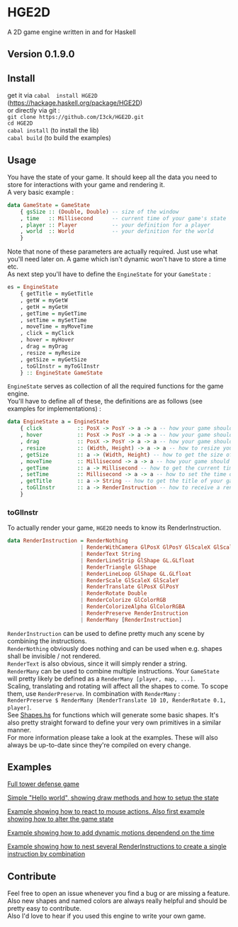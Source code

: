 # HGE2D
A 2D game engine written in and for Haskell
## Version 0.1.9.0

## Install
get it via `cabal  install HGE2D` (https://hackage.haskell.org/package/HGE2D)  
or directly via git :  
`git clone https://github.com/I3ck/HGE2D.git`  
`cd HGE2D`  
`cabal install` (to install the lib)  
`cabal build` (to build the examples)

## Usage
You have the state of your game. It should keep all the data you need to store
for interactions with your game and rendering it.  
A very basic example :  
```haskell
data GameState = GameState
    { gsSize :: (Double, Double) -- size of the window
    , time   :: Millisecond      -- current time of your game's state
    , player :: Player           -- your definition for a player
    , world  :: World            -- your definition for the world    
    }
```
Note that none of these parameters are actually required. Just use what you'll need later on. A game which isn't dynamic won't have to store a time etc.  
As next step you'll have to define the `EngineState` for your `GameState` :  
```haskell
es = EngineState
    { getTitle = myGetTitle
    , getW = myGetW
    , getH = myGetH
    , getTime = myGetTime
    , setTime = mySetTime
    , moveTime = myMoveTime
    , click = myClick
    , hover = myHover
    , drag = myDrag
    , resize = myResize
    , getSize = myGetSize
    , toGlInstr = myToGlInstr
    } :: EngineState GameState
```
`EngineState` serves as collection of all the required functions for the game engine.  
You'll have to define all of these, the definitions are as follows (see examples for implementations) :   
```haskell
data EngineState a = EngineState
    { click           :: PosX -> PosY -> a -> a -- how your game should change when clicked
    , hover           :: PosX -> PosY -> a -> a -- how your game should change when hovered
    , drag            :: PosX -> PosY -> a -> a -- how your game should change when dragged
    , resize          :: (Width, Height) -> a -> a -- how to resize your game
    , getSize         :: a -> (Width, Height) -- how to get the size of your game
    , moveTime        :: Millisecond -> a -> a -- how your game should change over time
    , getTime         :: a -> Millisecond -- how to get the current time of your game
    , setTime         :: Millisecond -> a -> a -- how to set the time of your game
    , getTitle        :: a -> String -- how to get the title of your game
    , toGlInstr       :: a -> RenderInstruction -- how to receive a render instruction to display your game
    }
```

### toGlInstr
To actually render your game, `HGE2D` needs to know its RenderInstruction.  
```haskell
data RenderInstruction = RenderNothing
                       | RenderWithCamera GlPosX GlPosY GlScaleX GlScaleY RenderInstruction
                       | RenderText String
                       | RenderLineStrip GlShape GL.GLfloat
                       | RenderTriangle GlShape
                       | RenderLineLoop GlShape GL.GLfloat
                       | RenderScale GlScaleX GlScaleY
                       | RenderTranslate GlPosX GlPosY
                       | RenderRotate Double
                       | RenderColorize GlColorRGB
                       | RenderColorizeAlpha GlColorRGBA
                       | RenderPreserve RenderInstruction
                       | RenderMany [RenderInstruction]
```
`RenderInstruction` can be used to define pretty much any scene by combining the instructions.  
`RenderNothing` obviously does nothing and can be used when e.g. shapes shall be invisible / not rendered.  
`RenderText` is also obvious, since it will simply render a string.  
`RenderMany` can be used to combine multiple instructions. Your `GameState` will pretty likely be defined as a `RenderMany [player, map, ...]`.  
Scaling, translating and rotating will affect all the shapes to come. To scope them, use `RenderPreserve`. In combination with `RenderMany` :  
`RenderPreserve $ RenderMany [RenderTranslate 10 10, RenderRotate 0.1, player]`.  
See [Shapes.hs](src/HGE2D/Shapes.hs) for functions which will generate some basic shapes. It's also pretty straight forward to define your very own primitives in a similar manner.  
For more information please take a look at the examples. These will also always be up-to-date since they're compiled on every change.

## Examples

[Full tower defense game](https://github.com/I3ck/HGE2Ddemo)

[Simple "Hello world", showing draw methods and how to setup the state](src/examples/Example1.hs)  

[Example showing how to react to mouse actions. Also first example showing how to alter the game state](src/examples/Example2.hs)  

[Example showing how to add dynamic motions dependend on the time](src/examples/Example3.hs)  

[Example showing how to nest several RenderInstructions to create a single instruction by combination](src/examples/Example4.hs)

## Contribute

Feel free to open an issue whenever you find a bug or are missing a feature.  
Also new shapes and named colors are always really helpful and should be pretty easy to contribute.  
Also I'd love to hear if you used this engine to write your own game.
